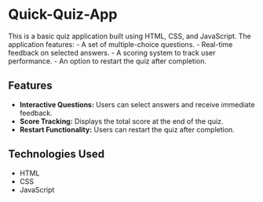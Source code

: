 # Quick-Quiz-App
This is a basic quiz application built using HTML, CSS, and JavaScript. The application features:  - A set of multiple-choice questions. - Real-time feedback on selected answers. - A scoring system to track user performance. - An option to restart the quiz after completion.
## Features

- **Interactive Questions:** Users can select answers and receive immediate feedback.
- **Score Tracking:** Displays the total score at the end of the quiz.
- **Restart Functionality:** Users can restart the quiz after completion.

## Technologies Used

- HTML
- CSS
- JavaScript
